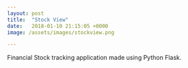 ```yaml
---
layout: post
title:  "Stock View"
date:   2018-01-10 21:15:05 +0000
image: /assets/images/stockview.png

---
```


Financial Stock tracking application made using Python Flask.